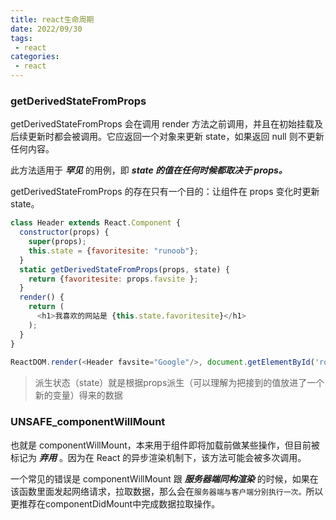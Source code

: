 ```yaml
---
title: react生命周期
date: 2022/09/30
tags:
 - react
categories:
 - react
--- 
```


### getDerivedStateFromProps
getDerivedStateFromProps 会在调用 render 方法之前调用，并且在初始挂载及后续更新时都会被调用。它应返回一个对象来更新 state，如果返回 null 则不更新任何内容。

此方法适用于 ***罕见*** 的用例，即 ***state 的值在任何时候都取决于 props。***

getDerivedStateFromProps 的存在只有一个目的：让组件在 props 变化时更新 state。

```js
class Header extends React.Component {
  constructor(props) {
    super(props);
    this.state = {favoritesite: "runoob"};
  }
  static getDerivedStateFromProps(props, state) {
    return {favoritesite: props.favsite };
  }
  render() {
    return (
      <h1>我喜欢的网站是 {this.state.favoritesite}</h1>
    );
  }
}
 
ReactDOM.render(<Header favsite="Google"/>, document.getElementById('root'));
```

> 派生状态（state）就是根据props派生（可以理解为把接到的值放进了一个新的变量）得来的数据

### UNSAFE_componentWillMount
也就是 componentWillMount，本来用于组件即将加载前做某些操作，但目前被标记为 ***弃用*** 。因为在 React 的异步渲染机制下，该方法可能会被多次调用。

一个常见的错误是 componentWillMount 跟 ***服务器端同构渲染*** 的时候，如果在该函数里面发起网络请求，拉取数据，那么会在`服务器端与客户端分别执行一次。`所以更推荐在componentDidMount中完成数据拉取操作。

